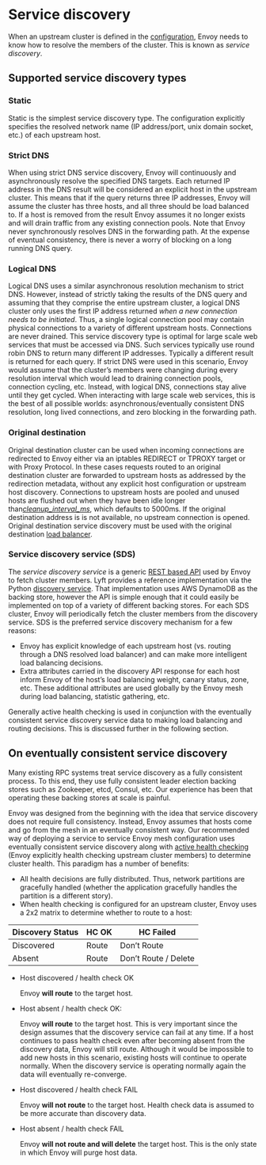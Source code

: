 # Service discovery

When an upstream cluster is defined in the [configuration](../../api-v1/cluster_manager/cluster.md#config-cluster-manager-cluster), Envoy needs to know how to resolve the members of the cluster. This is known as *service discovery*.

## Supported service discovery types

### Static

Static is the simplest service discovery type. The configuration explicitly specifies the resolved network name (IP address/port, unix domain socket, etc.) of each upstream host.

### Strict DNS

When using strict DNS service discovery, Envoy will continuously and asynchronously resolve the specified DNS targets. Each returned IP address in the DNS result will be considered an explicit host in the upstream cluster. This means that if the query returns three IP addresses, Envoy will assume the cluster has three hosts, and all three should be load balanced to. If a host is removed from the result Envoy assumes it no longer exists and will drain traffic from any existing connection pools. Note that Envoy never synchronously resolves DNS in the forwarding path. At the expense of eventual consistency, there is never a worry of blocking on a long running DNS query.

### Logical DNS

Logical DNS uses a similar asynchronous resolution mechanism to strict DNS. However, instead of strictly taking the results of the DNS query and assuming that they comprise the entire upstream cluster, a logical DNS cluster only uses the first IP address returned *when a new connection needs to be initiated*. Thus, a single logical connection pool may contain physical connections to a variety of different upstream hosts. Connections are never drained. This service discovery type is optimal for large scale web services that must be accessed via DNS. Such services typically use round robin DNS to return many different IP addresses. Typically a different result is returned for each query. If strict DNS were used in this scenario, Envoy would assume that the cluster’s members were changing during every resolution interval which would lead to draining connection pools, connection cycling, etc. Instead, with logical DNS, connections stay alive until they get cycled. When interacting with large scale web services, this is the best of all possible worlds: asynchronous/eventually consistent DNS resolution, long lived connections, and zero blocking in the forwarding path.

### Original destination

Original destination cluster can be used when incoming connections are redirected to Envoy either via an iptables REDIRECT or TPROXY target or with Proxy Protocol. In these cases requests routed to an original destination cluster are forwarded to upstream hosts as addressed by the redirection metadata, without any explicit host configuration or upstream host discovery. Connections to upstream hosts are pooled and unused hosts are flushed out when they have been idle longer than[*cleanup_interval_ms*](../../api-v1/cluster_manager/cluster.md#config-cluster-manager-cluster-cleanup-interval-ms), which defaults to 5000ms. If the original destination address is is not available, no upstream connection is opened. Original destination service discovery must be used with the original destination [load balancer](load_balancing.md#arch-overview-load-balancing-types-original-destination).

### Service discovery service (SDS)

The *service discovery service* is a generic [REST based API](../../api-v1/cluster_manager/sds.md#config-cluster-manager-sds-api) used by Envoy to fetch cluster members. Lyft provides a reference implementation via the Python [discovery service](https://github.com/lyft/discovery). That implementation uses AWS DynamoDB as the backing store, however the API is simple enough that it could easily be implemented on top of a variety of different backing stores. For each SDS cluster, Envoy will periodically fetch the cluster members from the discovery service. SDS is the preferred service discovery mechanism for a few reasons:

- Envoy has explicit knowledge of each upstream host (vs. routing through a DNS resolved load balancer) and can make more intelligent load balancing decisions.
- Extra attributes carried in the discovery API response for each host inform Envoy of the host’s load balancing weight, canary status, zone, etc. These additional attributes are used globally by the Envoy mesh during load balancing, statistic gathering, etc.

Generally active health checking is used in conjunction with the eventually consistent service discovery service data to making load balancing and routing decisions. This is discussed further in the following section.

## On eventually consistent service discovery

Many existing RPC systems treat service discovery as a fully consistent process. To this end, they use fully consistent leader election backing stores such as Zookeeper, etcd, Consul, etc. Our experience has been that operating these backing stores at scale is painful.

Envoy was designed from the beginning with the idea that service discovery does not require full consistency. Instead, Envoy assumes that hosts come and go from the mesh in an eventually consistent way. Our recommended way of deploying a service to service Envoy mesh configuration uses eventually consistent service discovery along with [active health checking](health_checking.md#arch-overview-health-checking) (Envoy explicitly health checking upstream cluster members) to determine cluster health. This paradigm has a number of benefits:

- All health decisions are fully distributed. Thus, network partitions are gracefully handled (whether the application gracefully handles the partition is a different story).
- When health checking is configured for an upstream cluster, Envoy uses a 2x2 matrix to determine whether to route to a host:

| Discovery Status | HC OK | HC Failed            |
| ---------------- | ----- | -------------------- |
| Discovered       | Route | Don’t Route          |
| Absent           | Route | Don’t Route / Delete |

- Host discovered / health check OK

  Envoy **will route** to the target host.

- Host absent / health check OK:

  Envoy **will route** to the target host. This is very important since the design assumes that the discovery service can fail at any time. If a host continues to pass health check even after becoming absent from the discovery data, Envoy will still route. Although it would be impossible to add new hosts in this scenario, existing hosts will continue to operate normally. When the discovery service is operating normally again the data will eventually re-converge.

- Host discovered / health check FAIL

  Envoy **will not route** to the target host. Health check data is assumed to be more accurate than discovery data.

- Host absent / health check FAIL

  Envoy **will not route and will delete** the target host. This is the only state in which Envoy will purge host data.